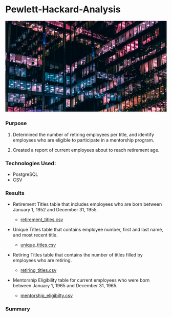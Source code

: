 # Pewlett-Hackard-Analysis
![office](/Resources/office.jpg?raw=true=250x250) 

### Purpose 
1. Determined the number of retiring employees per title, and identify employees who are eligible to participate in a mentorship program. 

2. Created a report of current employees about to reach retirement age. 

### Technologies Used:
- PostgreSQL
- CSV

### Results
- Retirement Titles table that includes employees who are born between January 1, 1952 and December 31, 1955.

    - [retirement_titles.csv](/Data/retirement_titles.csv)

-  Unique Titles table that contains employee number, first and last name, and most recent title. 

    - [unique_titles.csv](/Data/unique_titles.csv)

- Retiring Titles table that contains the number of titles filled by employees who are retiring.

    - [retiring_titles.csv](/Data/retiring_titles.csv)

- Mentorship Eligibility table for current employees who were born between January 1, 1965 and December 31, 1965. 

    - [mentorship_eligibilty.csv](/Data/mentorship_eligibilty.csv)
### Summary
